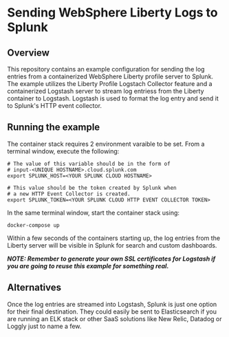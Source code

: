 # Sending WebSphere Liberty Logs to Splunk

## Overview
This repository contains an example configuration for sending the log entries from a containerized WebSphere Liberty profile server to Splunk.  The example utilizes the Liberty Profile Logstach Collector feature and a containerized Logstash server to stream log entriess from the Liberty container to Logstash.  Logstash is used to format the log entry and send it to Splunk's HTTP event collector.

## Running the example

The container stack requires 2 environment varaible to be set.  From a terminal window, execute the following:

```
# The value of this variable should be in the form of
# input-<UNIQUE HOSTNAME>.cloud.splunk.com
export SPLUNK_HOST=<YOUR SPLUNK CLOUD HOSTNAME>

# This value should be the token created by Splunk when
# a new HTTP Event Collector is created.
export SPLUNK_TOKEN=<YOUR SPLUNK CLOUD HTTP EVENT COLLECTOR TOKEN>
```

In the same terminal window, start the container stack using:

```
docker-compose up
```

Within a few seconds of the containers starting up, the log entries from the Liberty server will be visible in Splunk for search and custom dashboards.

***NOTE: Remember to generate your own SSL certificates for Logstash if you are going to reuse this example for something real.***

## Alternatives

Once the log entries are streamed into Logstash, Splunk is just one option for their final destination.  They could easily be sent to Elasticsearch if you are running an ELK stack or other SaaS solutions like New Relic, Datadog or Loggly just to name a few. 




